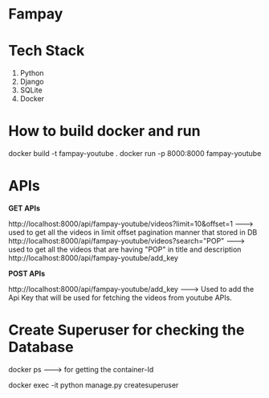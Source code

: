 # Fampay
# Tech Stack
1. Python 
2. Django 
3. SQLite
4. Docker

# How to build docker and run
docker build -t fampay-youtube .
docker run -p 8000:8000 fampay-youtube

# APIs 

**GET APIs**

http://localhost:8000/api/fampay-youtube/videos?limit=10&offset=1 ---> used to get all the videos in limit offset pagination manner that stored in DB
http://localhost:8000/api/fampay-youtube/videos?search="POP"      ---> used to get all the videos that are having "POP" in title and description
http://localhost:8000/api/fampay-youtube/add_key

**POST APIs**

http://localhost:8000/api/fampay-youtube/add_key ---> Used to add the Api Key that will be used for fetching the videos from youtube APIs.

# Create Superuser for checking the Database

docker ps ---> for getting the container-Id

docker exec -it <container-id> python manage.py createsuperuser
  
  
  

